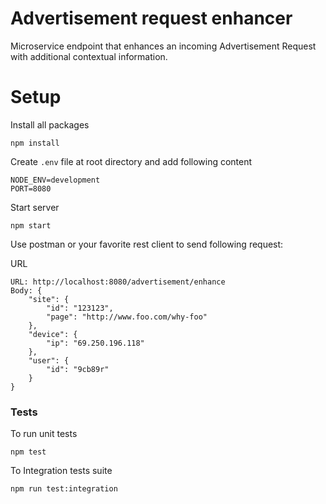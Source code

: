 # Advertisement request enhancer
Microservice endpoint that enhances an incoming Advertisement Request with additional contextual information.

# Setup

Install all packages

```
npm install
```

Create `.env` file at root directory and add following content

```
NODE_ENV=development
PORT=8080
```

Start server

```
npm start
```

Use postman or your favorite rest client to send following request:

URL

```
URL: http://localhost:8080/advertisement/enhance
Body: {
	"site": {
		"id": "123123",
		"page": "http://www.foo.com/why-foo"
	},
	"device": {
		"ip": "69.250.196.118"
	},
	"user": {
		"id": "9cb89r"
	}
}

```

### Tests

To run unit tests

```
npm test
```

To Integration tests suite

```npm run test:integration```




